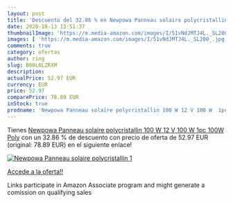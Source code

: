 ```yaml
---
layout: post
title: 'Descuento del 32.86 % en Newpowa Panneau solaire polycristallin 1'
date: 2020-10-13 12:51:37
thumbnailImage: 'https://m.media-amazon.com/images/I/51vNdJMTJ4L._SL200_.jpg'
images: [ 'https://m.media-amazon.com/images/I/51vNdJMTJ4L._SL200_.jpg' ]
comments: true
category: ofertas
author: ring
slug: B00L6LZRXM
description:
actualPrice: 52.97 EUR
currency: EUR
price: 52.97
comparePrice: 78.89 EUR
inStock: true
prodname: 'Newpowa Panneau solaire polycristallin 100 W 12 V 100 W  1pc 100W Poly'
---
```


Tienes [Newpowa Panneau solaire polycristallin 100 W 12 V 100 W  1pc 100W Poly](https://www.amazon.fr/dp/B00L6LZRXM/?tag=tolees0d-21) con un 32.86 % de descuento con precio de oferta de 52.97 EUR (original: 78.89 EUR) en el siguiente enlace!

[![Newpowa Panneau solaire polycristallin 1](https://m.media-amazon.com/images/I/51vNdJMTJ4L._SL200_.jpg)](https://www.amazon.fr/dp/B00L6LZRXM/?tag=tolees0d-21)

[Accede a la oferta!!](https://www.amazon.fr/dp/B00L6LZRXM/?tag=tolees0d-21)

Links participate in Amazon Associate program and might generate a comission on qualifying sales


